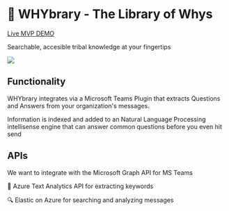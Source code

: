 #  🧠 WHYbrary - The Library of Whys

[Live MVP DEMO](https://qastion.netlify.app)

Searchable, accesible tribal knowledge at your fingertips

![](screenshot/qastion-demo.gif)

## Functionality

WHYbrary integrates via a Microsoft Teams Plugin that extracts Questions and Answers from your organization's messages.

Information is indexed and added to an Natural Language Processing intellisense engine that can answer common questions before you even hit send

## APIs

We want to integrate with the Microsoft Graph API for MS Teams

🔑 Azure Text Analytics API for extracting keywords

🔍 Elastic on Azure for searching and analyzing messages 
